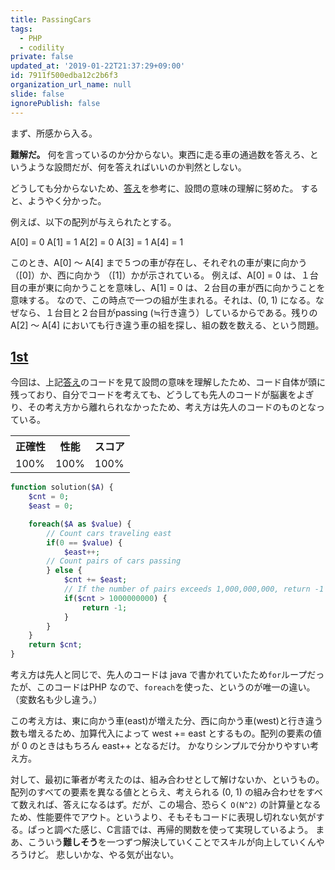 ```yaml
---
title: PassingCars
tags:
  - PHP
  - codility
private: false
updated_at: '2019-01-22T21:37:29+09:00'
id: 7911f500edba12c2b6f3
organization_url_name: null
slide: false
ignorePublish: false
---
```

まず、所感から入る。

**難解だ。**
何を言っているのか分からない。東西に走る車の通過数を答えろ、というような設問だが、何を答えればいいのか判然としない。

どうしても分からないため、[答え][a]を参考に、設問の意味の理解に努めた。
すると、ようやく分かった。

例えば、以下の配列が与えられたとする。

  A[0] = 0
  A[1] = 1
  A[2] = 0
  A[3] = 1
  A[4] = 1

このとき、A[0] ～ A[4] まで５つの車が存在し、それぞれの車が東に向かう（[0]）か、西に向かう
（[1]）かが示されている。
例えば、A[0] = 0 は、１台目の車が東に向かうことを意味し、A[1] = 0 は、２台目の車が西に向かうことを意味する。
なので、この時点で一つの組が生まれる。それは、(0, 1) になる。なぜなら、１台目と２台目がpassing (≒行き違う）しているからである。残りの A[2] ～ A[4] においても行き違う車の組を探し、組の数を数える、という問題。

## [1st][a]

今回は、上記[答え][a]のコードを見て設問の意味を理解したため、コード自体が頭に残っており、自分でコードを考えても、どうしても先人のコードが脳裏をよぎり、その考え方から離れられなかったため、考え方は先人のコードのものとなっている。

<table>
    <tr><th>正確性</th><th>性能</th><th>スコア</th></tr>
    <tr>
        <td>100%</td>
        <td>100%</td>
        <td>100%</td>
    </tr>
</table>

```php
function solution($A) {
    $cnt = 0;
    $east = 0;

    foreach($A as $value) {
        // Count cars traveling east
        if(0 == $value) {
            $east++;
        // Count pairs of cars passing
        } else {
            $cnt += $east;
            // If the number of pairs exceeds 1,000,000,000, return -1
            if($cnt > 1000000000) {
                return -1;
            }
        }
    }
    return $cnt;
}
```

考え方は先人と同じで、先人のコードは java で書かれていたため`for`ループだったが、このコードはPHP なので、`foreach`を使った、というのが唯一の違い。（変数名も少し違う。）

この考え方は、東に向かう車(east)が増えた分、西に向かう車(west)と行き違う数も増えるため、加算代入によって west += east とするもの。配列の要素の値が 0 のときはもちろん east++ となるだけ。
かなりシンプルで分かりやすい考え方。

対して、最初に筆者が考えたのは、組み合わせとして解けないか、というもの。配列のすべての要素を異なる値ととらえ、考えられる (0, 1) の組み合わせをすべて数えれば、答えになるはず。だが、この場合、恐らく `O(N^2)` の計算量となるため、性能要件でアウト。というより、そもそもコードに表現し切れない気がする。ぱっと調べた感じ、C言語では、再帰的関数を使って実現しているよう。
まあ、こういう**難しそう**を一つずつ解決していくことでスキルが向上していくんやろうけど。
悲しいかな、やる気が出ない。

<!-- 以下、参考 URL -->
[a]: http://codility-lessons-jp.blogspot.jp/2014/07/lesson-3-passing-cars.html
[b]: https://app.codility.com/demo/results/training46B3XF-ZYG/
<!-- 以下、Codility 和訳
N個の整数からなる空でないゼロインデックスな配列Aがある。
配列Aの連続な要素は、道路上を走る連続した車を表す。

配列Aは複数の0 and/or 1を含む配列である：

０は東に向かう車を表す。
１は西に向かう車を表す。
目的は、通過する車を数えることである。
一組の車(P, Q)が 0 ≤ P < Q < N のとき、Pは東に向かい、Qは西に向かい、行き違っている。

例えば、配列Aが次の場合：

  A[0] = 0
  A[1] = 1
  A[2] = 0
  A[3] = 1
  A[4] = 1

５組の通過する車があるということだ: (0, 1), (0, 3), (0, 4), (2, 3), (2, 4).

次のように関数を書け：

function solution($A);

これは、N個の整数からなる空でないゼロインデックスの配列Aが与えられたとき、行き違う車の組の数を
返すものである。

その関数は、行き違う車の組の数が1,000,000,000を超えた時、-1を返す。

例えば：

  A[0] = 0
  A[1] = 1
  A[2] = 0
  A[3] = 1
  A[4] = 1
上で説明した通り、その関数は5を返す。
-->
